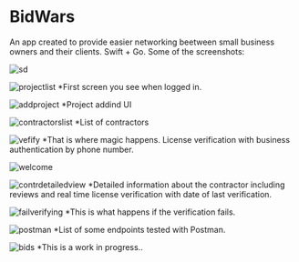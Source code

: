 # BidWars
An app created to provide easier networking beetween small business owners and their clients. Swift + Go.
Some of the screenshots:

![sd](https://github.com/rolthund/BidWars/blob/main/images/loginscreen.png)

![projectlist](https://github.com/rolthund/BidWars/blob/main/images/projectlistview.png)
*First screen you see when logged in.

![addproject](https://github.com/rolthund/BidWars/blob/main/images/addprojectview.png)
*Project addind UI

![contractorslist](https://github.com/rolthund/BidWars/blob/main/images/contractorlistview.png)
*List of contractors

![vefify](https://github.com/rolthund/BidWars/blob/main/images/verifylicenseview.png)
*That is where magic happens. License verification with business authentication by phone number. 

![welcome](https://github.com/rolthund/BidWars/blob/main/images/welcomescreen.png)

![contrdetailedview](https://github.com/rolthund/BidWars/blob/main/images/contrdetailsview.png)
*Detailed information about the contractor including reviews and real time license verification with date of last verification.

![failverifying](https://github.com/rolthund/BidWars/blob/main/images/errverifying.png)
*This is what happens if the verification fails.

![postman](https://github.com/rolthund/BidWars/blob/main/images/postman.png)
*List of some endpoints tested with Postman. 

![bids](https://github.com/rolthund/BidWars/blob/main/images/bids.png)
*This is a work in progress..  


